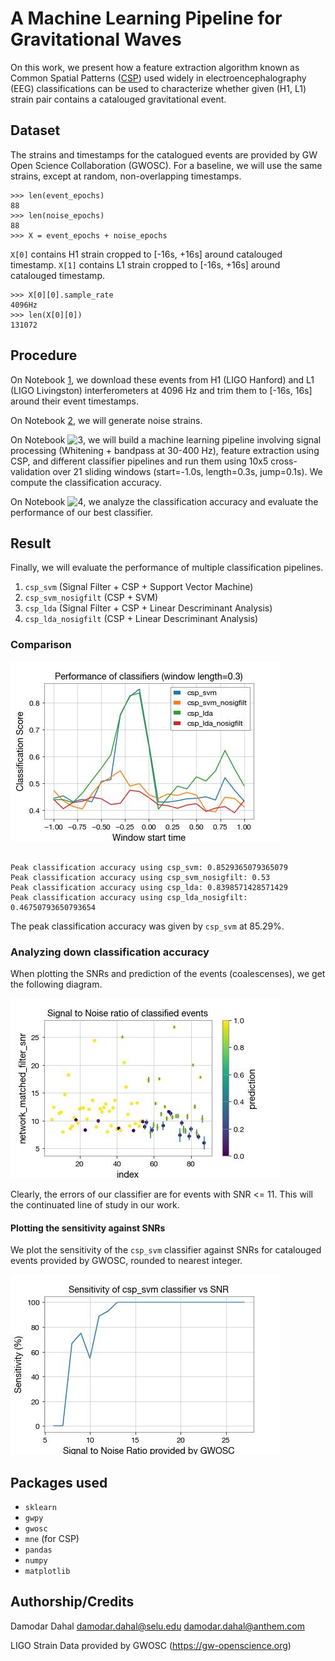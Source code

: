 # A Machine Learning Pipeline for Gravitational Waves

On this work, we present how a feature extraction algorithm known as Common Spatial Patterns
([CSP](https://en.wikipedia.org/wiki/Common_spatial_pattern)) used widely in electroencephalography
(EEG) classifications can be used to characterize whether given (H1, L1) strain pair contains a
catalouged gravitational event.

## Dataset

The strains and timestamps for the catalogued events are provided by GW Open Science
Collaboration (GWOSC). For a baseline, we will use the same strains, except at random,
non-overlapping timestamps.

```
>>> len(event_epochs)
88
>>> len(noise_epochs)
88
>>> X = event_epochs + noise_epochs
```

`X[0]` contains H1 strain cropped to [-16s, +16s] around catalouged timestamp.
`X[1]` contains L1 strain cropped to [-16s, +16s] around catalouged timestamp.

```
>>> X[0][0].sample_rate
4096Hz
>>> len(X[0][0])
131072
```

## Procedure

On Notebook [1](./1-catalog.ipynb), we download these events from H1 (LIGO Hanford) and L1 (LIGO Livingston)
interferometers at 4096 Hz and trim them to [-16s, 16s] around their event timestamps.

On Notebook [2](./2-noise.ipynb), we will generate noise strains.

On Notebook ![3](./3-classification.ipynb), we will build a machine learning pipeline involving signal
processing (Whitening + bandpass at 30-400 Hz), feature extraction using CSP, and different classifier
pipelines and run them using 10x5 cross-validation over 21 sliding windows (start=-1.0s, length=0.3s,
jump=0.1s). We compute the classification accuracy.

On Notebook ![4](./4-breaking-class-results.ipynb), we analyze the classification accuracy and evaluate
the performance of our best classifier.

## Result

Finally, we will evaluate the performance of multiple classification pipelines.

1. `csp_svm` (Signal Filter + CSP + Support Vector Machine)
2. `csp_svm_nosigfilt` (CSP + SVM)
3. `csp_lda` (Signal Filter + CSP + Linear Descriminant Analysis)
4. `csp_lda_nosigfilt` (CSP + Linear Descriminant Analysis)

### Comparison

![Classification scores](./screenshots/class_acc.jpg)

```

Peak classification accuracy using csp_svm: 0.8529365079365079
Peak classification accuracy using csp_svm_nosigfilt: 0.53
Peak classification accuracy using csp_lda: 0.8398571428571429
Peak classification accuracy using csp_lda_nosigfilt: 0.46750793650793654

```

The peak classification accuracy was given by `csp_svm` at 85.29%.

### Analyzing down classification accuracy

When plotting the SNRs and prediction of the events (coalescenses), we get the following
diagram.

![Classification scores](./screenshots/snr_pred.jpg)

Clearly, the errors of our classifier are for events with SNR <= 11. This will the
continuated line of study in our work.

#### Plotting the sensitivity against SNRs

We plot the sensitivity of the `csp_svm` classifier against SNRs for catalouged events provided by
GWOSC, rounded to nearest integer.

![Sensitivity against SNR](./screenshots/sensitivity-snr.jpg)

## Packages used

- `sklearn`
- `gwpy`
- `gwosc`
- `mne` (for CSP)
- `pandas`
- `numpy`
- `matplotlib`


## Authorship/Credits

Damodar Dahal <damodar.dahal@selu.edu> <damodar.dahal@anthem.com>

LIGO Strain Data provided by GWOSC (https://gw-openscience.org)
